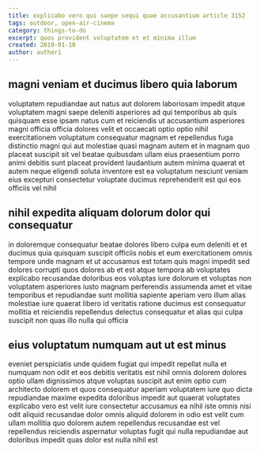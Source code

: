 ```yaml
---
title: explicabo vero qui saepe sequi quae accusantium article 3152
tags: outdoor, open-air-cinema
category: things-to-do
excerpt: quos provident voluptatem et et minima illum
created: 2019-01-10
author: author1
---
```


## magni veniam et ducimus libero quia laborum

voluptatem repudiandae aut natus aut dolorem laboriosam impedit atque voluptatem magni saepe deleniti asperiores ad qui temporibus ab quis quisquam esse ipsam natus cum et reiciendis ut accusantium asperiores magni officia officia dolores velit et occaecati optio optio nihil exercitationem voluptatum consequatur magnam et repellendus fuga distinctio magni qui aut molestiae quasi magnam autem et in magnam quo placeat suscipit sit vel beatae quibusdam ullam eius praesentium porro animi debitis sunt placeat provident laudantium autem minima quaerat et autem neque eligendi soluta inventore est ea voluptatum nesciunt veniam eius excepturi consectetur voluptate ducimus reprehenderit est qui eos officiis vel nihil

## nihil expedita aliquam dolorum dolor qui consequatur

in doloremque consequatur beatae dolores libero culpa eum deleniti et et ducimus quia quisquam suscipit officiis nobis et eum exercitationem omnis tempore unde magnam et ut accusamus est totam quis magni impedit sed dolores corrupti quos dolores ab et est atque tempora ab voluptates explicabo recusandae doloribus eos voluptas iure dolorum et voluptas non voluptatem asperiores iusto magnam perferendis assumenda amet et vitae temporibus et repudiandae sunt mollitia sapiente aperiam vero illum alias molestiae iure quaerat libero id veritatis ratione ducimus est consequatur mollitia et reiciendis repellendus delectus consequatur et alias qui culpa suscipit non quas illo nulla qui officia

## eius voluptatum numquam aut ut est minus

eveniet perspiciatis unde quidem fugiat qui impedit repellat nulla et numquam non odit et eos debitis veritatis est nihil omnis dolorem dolores optio ullam dignissimos atque voluptas suscipit aut enim optio cum architecto dolorem et quos consequatur aperiam voluptatem iure quo dicta repudiandae maxime expedita doloribus impedit aut quaerat voluptates explicabo vero est velit iure consectetur accusamus ea nihil iste omnis nisi odit aliquid recusandae dolor omnis aliquid dolorem in odio est velit cum ullam mollitia quo dolorem autem repellendus recusandae est vel repellendus reiciendis aspernatur voluptas fugit qui nulla repudiandae aut doloribus impedit quas dolor est nulla nihil est
